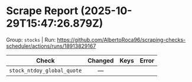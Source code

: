 # Scrape Report (2025-10-29T15:47:26.879Z)

Group: `stocks`  |  Run: https://github.com/AlbertoRoca96/scraping-checks-scheduler/actions/runs/18913829167

| Check | Changed | Keys | Error |
|---|:---:|:--|:--|
| `stock_ntdoy_global_quote` | — |  |  |
